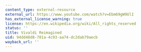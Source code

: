 ```yaml
---
content_type: external-resource
external_url: https://www.youtube.com/watch?v=Ebm69gW9UlI
has_external_license_warning: true
license: https://en.wikipedia.org/wiki/All_rights_reserved
status: ''
title: Vivaldi Reimagined
uid: 94dd48d8-701a-4c93-aa74-dc2dab79aecb
wayback_url: ''
---
```

